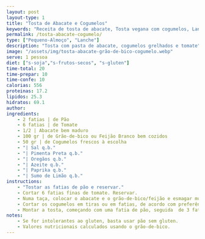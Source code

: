 ```yaml
---
layout: post
layout-type: 1
title: "Tosta de Abacate e Cogumelos"
keywords: "Receita de tosta de abacate, Tosta vegana com cogumelos, Lanche saudável com abacate, Como fazer tosta de cogumelos grelhados, Pequeno-almoço vegano fácil, Tosta de abacate, Tosta vegana, Cogumelos grelhados, Pão com abacate, Lanche saudável, Receita fácil de tosta vegana com abacate e cogumelos, Como preparar tosta de cogumelos grelhados e tomate, Pequeno-almoço saudável com abacate e pão sem glúten, Receita vegana de tosta com grão-de-bico e cogumelos, Tosta rápida e nutritiva para o lanche ou café da manhã, Receita económica de tosta de legumes e abacate, Como fazer uma tosta vegana simples e deliciosa, Pão sem glúten em receitas, Snack saudável e vegano, Abacate em receitas veganas, Cogumelos frescos grelhados, Tosta económica e nutritiva, Receitas rápidas com grão-de-bico, Lanche vegano prático, Oregãos e paprika em receitas, Alimentação plant-based, Refeição leve e saudável"
permalink: /tosta-abacate-cogumelo/
type: ["Pequeno-Almoço", "Lanche"]
description: "Tosta com pasta de abacate, cogumelos grelhados e tomate"
image: "/assets/img/tosta-abacate-grão-de-bico-cogumelo.webp"
serve: 1 pessoa
diet: ["s-soja","s-frutos-secos", "s-gluten"]
time-total: 20
time-prepar: 10
time-confe: 10
calorias: 556
proteinas: 17.2
lipidos: 25.3
hidratos: 69.1
author: 
ingredients:
    - 2 fatias | de Pão
    - 6 fatias | de Tomate
    - 1/2 | Abacate bem maduro
    - 100 gr | de Grão-de-bico ou Feijão Branco bem cozidos
    - 50 gr | de Cogumelos frescos à escolha
    - "| Sal q.b."
    - "| Pimenta Preta q.b."
    - "| Oregãos q.b."
    - "| Azeite q.b."
    - "| Paprika q.b."
    - "| Sumo de Limão q.b."
instructions:
    - "Tostar as fatias de pão e reservar."
    - Cortar 6 fatias finas de tomate. Reservar.
    - Numa taça, colocar o abacate e o grão-de-bico/feijão e esmagar muito bem até criar uma pasta. Temperar com sal, pimenta preta e sumo de limão a gosto. Reservar.
    - Cortar os cogumelos em tiras ou em fatias, de acordo com preferência. Aquecer um fio de azeite numa frigideira e adicionar os cogumelos. Temperar com paprika e mexer bem, deixando cozinhar até que toda a água dos cogumelos for libertada. Reservar.
    - Montar a tosta, começando com uma fatia de pão, seguida  de 3 fatias de tomate. Temperar o tomate (opcional) com um pouco de sal, pimenta preta e oregãos. Por cima, adicionar metade da pasta de abacate e dispor metade dos cogumelos por cima. Finalizar com umas gotas de limão. Repetir o processo e está pronto a servir.
notes: 
    - Se for intolerantes ao gluten, basta usar pão sem gluten.
    - Valores nutricionais calculados usando o grão-de-bico.
---
```


